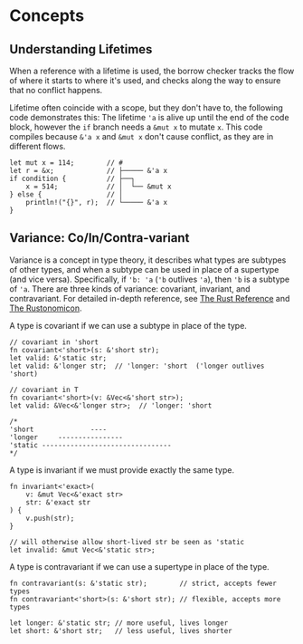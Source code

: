 # Concepts

## Understanding Lifetimes

When a reference with a lifetime is used, the borrow checker tracks the flow of
where it starts to where it's used, and checks along the way to ensure that no
conflict happens.

Lifetime often coincide with a scope, but they don't have to, the
following code demonstrates this: The lifetime `'a` is alive up until
the end of the code block, however the `if` branch needs a `&mut x` to
mutate `x`. This code compiles because  `&'a x` and `&mut x` don't cause
conflict, as they are in different flows.

```rust,noplayground
let mut x = 114;        // #      
let r = &x;             // ├───── &'a x
if condition {          // ├──┐
    x = 514;            // │  └── &mut x
} else {                // │
    println!("{}", r);  // └───── &'a x
}
```

## Variance: Co/In/Contra-variant

Variance is a concept in type theory, it describes what types are subtypes of
other types, and when a subtype can be used in place of a supertype (and vice
versa). Specifically, if `'b: 'a` (`'b` outlives `'a`), then `'b` is a subtype
of `'a`. There are three kinds of variance: covariant, invariant, and
contravariant. For detailed in-depth reference, see
[The Rust Reference](https://doc.rust-lang.org/reference/subtyping.html)
and [The Rustonomicon](https://doc.rust-lang.org/nomicon/subtyping.html).

A type is covariant if we can use a subtype in place of the type.

```rust,noplayground
// covariant in 'short
fn covariant<'short>(s: &'short str);
let valid: &'static str;
let valid: &'longer str;  // 'longer: 'short  ('longer outlives 'short)

// covariant in T
fn covariant<'short>(v: &Vec<&'short str>);
let valid: &Vec<&'longer str>;  // 'longer: 'short

/*
'short              ----
'longer     ----------------
'static --------------------------------
*/
```

A type is invariant if we must provide exactly the same type.

```rust,noplayground
fn invariant<'exact>(
    v: &mut Vec<&'exact str>
    str: &'exact str
) {
    v.push(str);
}

// will otherwise allow short-lived str be seen as 'static
let invalid: &mut Vec<&'static str>;
```

A type is contravariant if we can use a supertype in place of the type.

```rust,noplayground
fn contravariant(s: &'static str);        // strict, accepts fewer types
fn contravariant<'short>(s: &'short str); // flexible, accepts more types

let longer: &'static str; // more useful, lives longer
let short: &'short str;   // less useful, lives shorter
```
